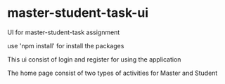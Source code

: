 # master-student-task-ui
UI for master-student-task assignment

use 'npm install' for install the packages

This ui consist of login and register for using the application

The home page consist of two types of activities for Master and Student
